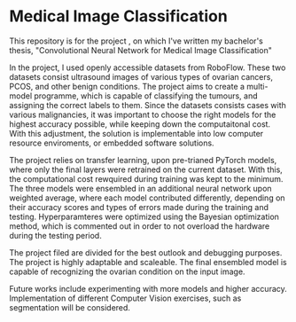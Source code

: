 # Medical Image Classification 

This repository is for the project , on which I've written my bachelor's thesis, "Convolutional Neural Network for Medical Image Classification"

In the project, I used openly accessible datasets from RoboFlow. These two datasets consist ultrasound images of various types of ovarian cancers, PCOS, and other benign conditions.
The project aims to create a multi-model programme, which is capable of classifying the tumours, and assigning the correct labels to them. Since the datasets consists cases with various malignancies, it was important to choose the right models for the highest accuracy possible, while keeping down the computaitonal cost. With this adjustment, the solution is implementable into low computer resource enviroments, or embedded software solutions. 

The project relies on transfer learning, upon pre-trianed PyTorch models, where only the final layers were retrained on the current dataset. With this, the computational cost rewquired during training was kept to the minimum. 
The three models were ensembled in an additional neural network upon weighted average, where each model contributed differently, depending on their accuracy scores and types of errors made during the training and testing. 
Hyperparamteres were optimized using the Bayesian optimization method, which is commented out in order to not overload the hardware during the testing period. 

The project filed are divided for the best outlook and debugging purposes. The project is highly adaptable and scaleable. The final ensembled model is capable of recognizing the ovarian condition on the input image. 

Future works include experimenting with more models and higher accuracy. Implementation of different Computer Vision exercises, such as segmentation will be considered. 


